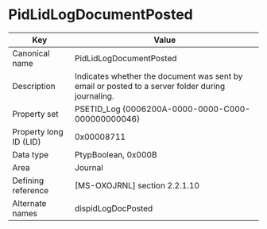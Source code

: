 # PidLidLogDocumentPosted

| Key | Value |
|---|---|
| Canonical name | PidLidLogDocumentPosted |
| Description | Indicates whether the document was sent by email or posted to a server folder during journaling. |
| Property set | PSETID_Log {0006200A-0000-0000-C000-000000000046} |
| Property long ID (LID) | 0x00008711 |
| Data type | PtypBoolean, 0x000B |
| Area | Journal |
| Defining reference | [MS-OXOJRNL] section 2.2.1.10 |
| Alternate names | dispidLogDocPosted |
